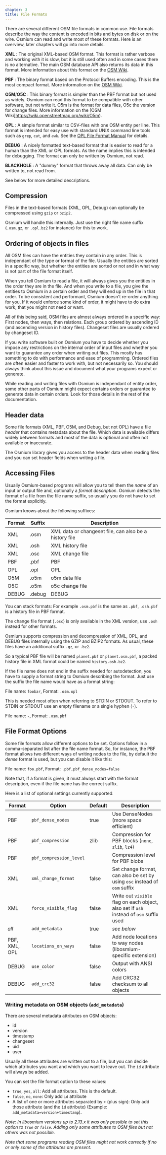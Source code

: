 ```yaml
---
chapter: 3
title: File Formats
---
```


There are several different OSM file formats in common use. File formats
describe the way the content is encoded in bits and bytes on disk or on the
wire. Osmium can read and write most of these formats. Here is an overview,
later chapters will go into more details.

**XML**
:   The original XML-based OSM format. This format is rather verbose and
    working with it is slow, but it is still used often and in some
    cases there is no alternative. The main OSM database API also returns
    its data in this format. More information about this format on the
    [OSM Wiki](https://wiki.openstreetmap.org/wiki/OSM_XML).

**PBF**
:   The binary format based on the Protocol Buffers encoding. This is the
    most compact format. More information on the
    [OSM Wiki](https://wiki.openstreetmap.org/wiki/PBF_Format).

**O5M**/**O5C**
:   This binary format is simpler than the PBF format but not used as widely.
    Osmium can read this format to be compatible with other software, but not
    write it. O5m is the format for data files, O5c the version for change
    files. More information on the
    [OSM Wiki]https://wiki.openstreetmap.org/wiki/O5m).

**OPL**
:   A simple format similar to CSV-files with one OSM entity per line. This
    format is intended for easy use with standard UNIX command line tools such
    as `grep`, `cut`, and `awk`. See the [OPL File Format
    Manual](/opl-file-format/) for details.

**DEBUG**
:   A nicely formatted text-based format that is easier to read for a human
    than the XML or OPL formats. As the name implies this is intended for
    debugging. The format can only be written by Osmium, not read.

**BLACKHOLE**
:   A "dummy" format that throws away all data. Can only be written to, not
    read from.

See below for more detailed descriptions.


## Compression

Files in the text-based formats (XML, OPL, Debug) can optionally be compressed
using `gzip` or `bzip2`.

Osmium will handle this internally. Just use the right file name suffix
(`.osm.gz`, or `.opl.bz2` for instance) for this to work.


## Ordering of objects in files

All OSM files can have the entities they contain in any order. This is
independant of the type or format of the file. Usually the entities are sorted
in a specific way, but whether the entities are sorted or not and in what way
is not part of the file format itself.

When you tell Osmium to read a file, it will always gives you the entities in
the order they are in the file. And when you write to a file, you give the
entities to Osmium in a certain order and they will end up in the file in that
order. To be consistent and performant, Osmium doesn't re-order anything for
you. If it would enforce some kind of order, it might have to do extra work,
that you might not need or want.

All of this being said, OSM files are almost always ordered in a specific way:
First nodes, then ways, then relations. Each group ordered by ascending ID (and
ascending version in history files). Changeset files are usually ordered by
changeset ID.

If you write software built on Osmium you have to decide whether you impose any
restrictions on the internal order of input files and whether you want to
guarantee any order when writing out files. This mostly has something to do
with performance and ease of programming. Ordered files are often easier and
faster to work with, but not necessarily so. You should always think about this
issue and document what your programs expect or generate.

While reading and writing files with Osmium is independant of entity order,
some other parts of Osmium might expect certains orders or guarantee to
generate data in certain orders. Look for those details in the rest of the
documentation.


## Header data

Some file formats (XML, PBF, O5M, and Debug, but not OPL) have a file *header*
that contains metadata about the file. Which data is available differs widely
between formats and most of the data is optional and often not available or
inaccurate.

The Osmium library gives you access to the header data when reading files and
you can set header fields when writing a file.


## Accessing Files

Usually Osmium-based programs will allow you to tell them the _name_ of an
input or output file and, optionally a _format description_. Osmium detects
the format of a file from the file name suffix, so usually you do not have
to set the format explicitly.

Osmium knows about the following suffixes:

| Format | Suffix | Description
| ------ | ------ | ------------
| XML    | .osm   | XML data or changeset file, can also be a history file
| XML    | .osh   | XML history file
| XML    | .osc   | XML change file
| PBF    | .pbf   | PBF
| OPL    | .opl   | OPL
| O5M    | .o5m   | o5m data file
| O5C    | .o5m   | o5c change file
| DEBUG  | .debug | DEBUG

You can stack formats: For example `.osm.pbf` is the same as `.pbf`, `.osh.pbf`
is a history file in PBF format.

The change file format (`.osc`) is only available in the XML version, use
`.osh` instead for other formats.

Osmium supports compression and decompression of XML, OPL, and DEBUG files
internally using the GZIP and BZIP2 formats. As usual, these files have an
additional suffix `.gz`, or `.bz2`.

So a typical PBF file will be named `planet.pbf` or `planet.osm.pbf`, a
packed history file in XML format could be named `history.osh.bz2`.

If the file name does not end in the suffix needed for autodetection, you
have to supply a format string to Osmium describing the format. Just use
the suffix the file name would have as a format string:

File name: `foobar`, Format: `.osm.opl`

This is needed most often when referring to STDIN or STDOUT. To refer to
STDIN or STDOUT use an empty filename or a single hyphen (`-`).

File name: `-`, Format: `.osm.pbf`


## File Format Options

Some file formats allow different options to be set. Options follow in a
comma-separated list after the file name format. So, for instance, the PBF
format allows two different ways of writing nodes to the file, by default
the *dense* format is used, but you can disable it like this:

File name: `foo.pbf`, Format: `.pbf,pbf_dense_nodes=false`

Note that, if a format is given, it must always start with the format
description, even if the file name has the correct suffix.

Here is a list of optional settings currently supported:

| Format        | Option                  | Default | Description
| ------        | ------                  | ------- | -----------
| PBF           | `pbf_dense_nodes`       | true    | Use DenseNodes (more space efficient)
| PBF           | `pbf_compression`       | zlib    | Compression for PBF blocks (`none`, `zlib`, `lz4`)
| PBF           | `pbf_compression_level` |         | Compression level for PBF blobs
| XML           | `xml_change_format`     | false   | Set change format, can also be set by using `osc` instead of `osm` suffix
| XML           | `force_visible_flag`    | false   | Write out `visible` flag on each object, also set if `osh` instead of `osm` suffix used
| *all*         | `add_metadata`          | true    | *see below*
| PBF, XML, OPL | `locations_on_ways`     | false   | Add node locations to way nodes (libosmium-specific extension)
| DEBUG         | `use_color`             | false   | Output with ANSI colors
| DEBUG         | `add_crc32`             | false   | Add CRC32 checksum to all objects

### Writing metadata on OSM objects (`add_metadata`)

There are several metadata attributes on OSM objects:
* id
* version
* timestamp
* changeset
* uid
* user

Usually all these attributes are written out to a file, but you can decide
which attributes you want and which you want to leave out. The `id` attribute
will always be added.

You can set the file format option to these values:

* `true`, `yes`, `all`: Add all attributes. This is the default.
* `false`, `no`, `none`: Only add `id` attribute
* A list of one or more attributes separated by `+` (plus sign): Only add
  those attribute (and the `id` attribute) (Example:
  `add_metadata=version+timestamp`).

*Note: In libosmium versions up to 2.13.x it was only possible to set this
option to `true` or `false`. Adding only some attributes to OSM files but not
others was not possible.*

*Note that some programs reading OSM files might not work correctly if no or
only some of the attributes are present.*

